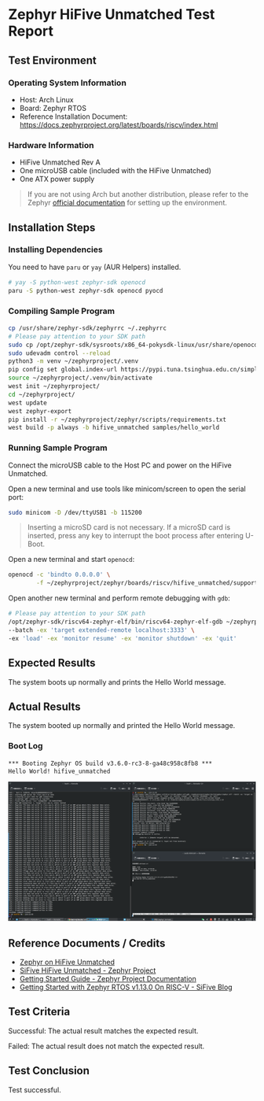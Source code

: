 # Zephyr HiFive Unmatched Test Report

## Test Environment

### Operating System Information

- Host: Arch Linux
- Board: Zephyr RTOS
- Reference Installation Document: https://docs.zephyrproject.org/latest/boards/riscv/index.html

### Hardware Information

- HiFive Unmatched Rev A
- One microUSB cable (included with the HiFive Unmatched)
- One ATX power supply

> If you are not using Arch but another distribution, please refer to the Zephyr [official documentation](https://docs.zephyrproject.org/latest/develop/getting_started/index.html) for setting up the environment.

## Installation Steps

### Installing Dependencies

You need to have `paru` or `yay` (AUR Helpers) installed.

```bash
# yay -S python-west zephyr-sdk openocd
paru -S python-west zephyr-sdk openocd pyocd
```

### Compiling Sample Program

```bash
cp /usr/share/zephyr-sdk/zephyrrc ~/.zephyrrc
# Please pay attention to your SDK path
sudo cp /opt/zephyr-sdk/sysroots/x86_64-pokysdk-linux/usr/share/openocd/contrib/60-openocd.rules /etc/udev/rules.d/
sudo udevadm control --reload
python3 -m venv ~/zephyrproject/.venv
pip config set global.index-url https://pypi.tuna.tsinghua.edu.cn/simple
source ~/zephyrproject/.venv/bin/activate
west init ~/zephyrproject/
cd ~/zephyrproject/
west update
west zephyr-export
pip install -r ~/zephyrproject/zephyr/scripts/requirements.txt
west build -p always -b hifive_unmatched samples/hello_world
```

### Running Sample Program

Connect the microUSB cable to the Host PC and power on the HiFive Unmatched.

Open a new terminal and use tools like minicom/screen to open the serial port:

```bash
sudo minicom -D /dev/ttyUSB1 -b 115200
```

> Inserting a microSD card is not necessary. If a microSD card is inserted, press any key to interrupt the boot process after entering U-Boot.

Open a new terminal and start `openocd`:

```bash
openocd -c 'bindto 0.0.0.0' \
        -f ~/zephyrproject/zephyr/boards/riscv/hifive_unmatched/support/openocd_hifive_unmatched.cfg
```

Open another new terminal and perform remote debugging with `gdb`:

```bash
# Please pay attention to your SDK path
/opt/zephyr-sdk/riscv64-zephyr-elf/bin/riscv64-zephyr-elf-gdb ~/zephyrproject/zephyr/build/zephyr/zephyr.elf \
--batch -ex 'target extended-remote localhost:3333' \
-ex 'load' -ex 'monitor resume' -ex 'monitor shutdown' -ex 'quit'
```

## Expected Results

The system boots up normally and prints the Hello World message.

## Actual Results

The system booted up normally and printed the Hello World message.

### Boot Log

```log
*** Booting Zephyr OS build v3.6.0-rc3-8-ga48c958c8fb8 ***
Hello World! hifive_unmatched
```

![alt text](image.png)

## Reference Documents / Credits

- [Zephyr on HiFive Unmatched](https://github.com/KevinMX/PLCT-Tarsier-Works/blob/main/misc/month10/Zephyr_Unmatched.md)
- [SiFive HiFive Unmatched - Zephyr Project](https://docs.zephyrproject.org/latest/boards/riscv/hifive_unmatched/doc/index.html)
- [Getting Started Guide - Zephyr Project Documentation](https://docs.zephyrproject.org/latest/develop/getting_started/index.html)
- [Getting Started with Zephyr RTOS v1.13.0 On RISC-V - SiFive Blog](https://www.sifive.cn/blog/getting-started-with-zephyr-rtos-v1.13.0-on-risc-v)

## Test Criteria

Successful: The actual result matches the expected result.

Failed: The actual result does not match the expected result.

## Test Conclusion

Test successful.
